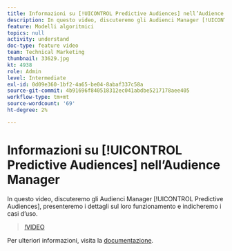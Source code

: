 ```yaml
---
title: Informazioni su [!UICONTROL Predictive Audiences] nell’Audience Manager
description: In questo video, discuteremo gli Audienci Manager [!UICONTROL Predictive Audiences], presenteremo i dettagli sul loro funzionamento e indicheremo i casi d’uso.
feature: Modelli algoritmici
topics: null
activity: understand
doc-type: feature video
team: Technical Marketing
thumbnail: 33629.jpg
kt: 4938
role: Admin
level: Intermediate
exl-id: 0d09e360-1bf2-4a65-be04-8abaf337c58a
source-git-commit: 4b91696f840518312ec041abdbe5217178aee405
workflow-type: tm+mt
source-wordcount: '69'
ht-degree: 2%

---
```


# Informazioni su [!UICONTROL Predictive Audiences] nell’Audience Manager

In questo video, discuteremo gli Audienci Manager [!UICONTROL Predictive Audiences], presenteremo i dettagli sul loro funzionamento e indicheremo i casi d’uso.

>[!VIDEO](https://video.tv.adobe.com/v/33629/?quality=12)

Per ulteriori informazioni, visita la [documentazione](https://docs.adobe.com/content/help/en/audience-manager/user-guide/features/algorithmic-models/predictive-audiences/predictive-audiences.html).
